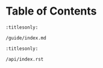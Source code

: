 # Table of Contents

```{toctree}
:titlesonly:

/guide/index.md
```

```{toctree}
:titlesonly:

/api/index.rst
```
